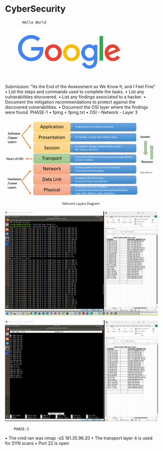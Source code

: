 # CyberSecurity

            Hello World


![Picture of Google](image/Google_1.png)

Submission: "Its the End of the Assessment as We Know It, and I Feel Fine" 
•	List the steps and commands used to complete the tasks.
•	List any vulnerabilities discovered.
•	List any findings associated to a hacker.
•	Document the mitigation recommendations to protect against the discovered vulnerabilities.
•	Document the OSI layer where the findings were found.
        PHASE-1
•	fping < fping.txt
•	OSI – Network - Layer 3


![OSI Layer](image/HW8-OSI-Layer.png)

![Alive](image/HW8-Alive.png)

![Alive Nano](image/HW8-Alive-Nano.png)

        PHASE-2
•	The cmd ran was nmap -sS 161.35.96.20
•	The transport layer 4 is used for SYN scans
•	Port 22 is open
